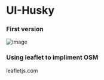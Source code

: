 # UI-Husky

### First version
![image](https://user-images.githubusercontent.com/83178024/220864842-858c06f5-ea2c-4a4a-baec-514b97a6feba.png)


### Using leaflet to impliment OSM
leafletjs.com
